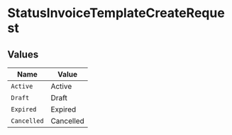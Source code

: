 # StatusInvoiceTemplateCreateRequest


## Values

| Name        | Value       |
| ----------- | ----------- |
| `Active`    | Active      |
| `Draft`     | Draft       |
| `Expired`   | Expired     |
| `Cancelled` | Cancelled   |